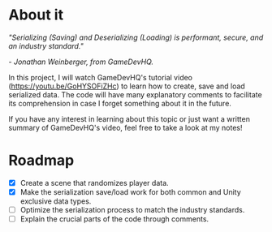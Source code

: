 # About it
_"Serializing (Saving) and Deserializing (Loading) is performant, secure, and an industry standard."_

_- Jonathan Weinberger, from GameDevHQ._

 In this project, I will watch GameDevHQ's tutorial video (https://youtu.be/GoHYSOFiZHc) to learn how to create, save and load serialized data. The code will have many explanatory comments to facilitate its comprehension in case I forget something about it in the future.
 
If you have any interest in learning about this topic or just want a written summary of GameDevHQ's video, feel free to take a look at my notes!

# Roadmap
- [x] Create a scene that randomizes player data.
- [x] Make the serialization save/load work for both common and Unity exclusive data types.
- [ ] Optimize the serialization process to match the industry standards.
- [ ] Explain the crucial parts of the code through comments.
